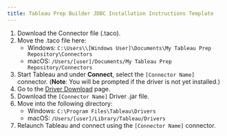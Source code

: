```yaml
---
title: Tableau Prep Builder JDBC Installation Instructions Template
---
```


1. Download the Connector file (.taco).
2. Move the .taco file here:
      - Windows: `C:\Users\\[Windows User]\Documents\My Tableau Prep Repository\Connectors`
      - macOS: `/Users/[user]/Documents/My Tableau Prep Repository/Connectors`
3. Start Tableau and under **Connect**, select the `[Connector Name]` connector. (**Note**: You will be prompted if the driver is not yet installed.)
4. Go to the [Driver Download](https://www.driverdownloadlinkhere.com) page.
5. Download the `[Connector Name]` Driver .jar file.
6. Move into the following directory:
     - Windows: `C:\Program Files\Tableau\Drivers`
     - macOS: `/Users/[user]/Library/Tableau/Drivers`
7. Relaunch Tableau and connect using the `[Connector Name]` connector.